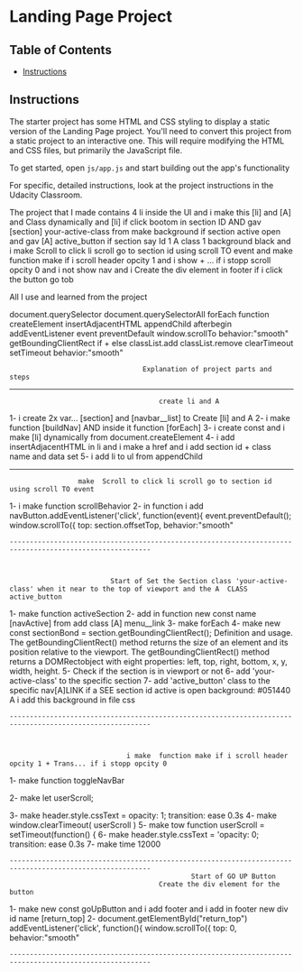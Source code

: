 # Landing Page Project

## Table of Contents

* [Instructions](#instructions)

## Instructions

The starter project has some HTML and CSS styling to display a static version of the Landing Page project. You'll need to convert this project from a static project to an interactive one. This will require modifying the HTML and CSS files, but primarily the JavaScript file.

To get started, open `js/app.js` and start building out the app's functionality

For specific, detailed instructions, look at the project instructions in the Udacity Classroom.










The project that I made contains 4 li inside the Ul and i make this [li] and [A] and Class dynamically and [li] if click bootom in section ID  AND gav [section] your-active-class from make background if section active open  and gav [A] active_button  if section say Id 1 A class 1 background black  and i make  Scroll to click li scroll go to section id using scroll TO event 
and make  function make if i scroll header opcity 1 and i show  + ... if i stopp scroll opcity 0  and i not show nav
and i Create the div element in footer if i click the button go  tob 


All  I use and learned from the project

document.querySelector
document.querySelectorAll
forEach
function
createElement
insertAdjacentHTML
appendChild
afterbegin
addEventListener
event
preventDefault
window.scrollTo
behavior:"smooth"
getBoundingClientRect
if + else
classList.add
classList.remove
clearTimeout
setTimeout
 behavior:"smooth"








                                     Explanation of project parts and steps



---------------------------------------------------------------------------------------------------------
                                        
                                         create li and A   

1- i create 2x var... [section] and [navbar__list]  to Create [li] and A 
2- i make function [buildNav] AND inside it function [forEach] 
3- i create const and i make [li] dynamically from document.createElement 
4- i add insertAdjacentHTML in li and i make a href and i add section id + class name and data set 
5- i add li to  ul from appendChild

---------------------------------------------------------------------------------------------------------




                     make  Scroll to click li scroll go to section id using scroll TO event  


1- i make function scrollBehavior
2- in function i add  
navButton.addEventListener('click', function(event){
        event.preventDefault();
        window.scrollTo({
            top: section.offsetTop,
            behavior:"smooth"
  

    ---------------------------------------------------------------------------------------------------------


                                
                             Start of Set the Section class 'your-active-class' when it near to the top of viewport and the A  CLASS active_button

1- make function activeSection 
2- add in function new const  name [navActive] from add class [A] menu__link
3- make  forEach
4- make new const sectionBond = section.getBoundingClientRect(); 
   Definition and usage. The getBoundingClientRect() method returns the size of an element and its position relative to the viewport. The getBoundingClientRect() method returns a DOMRectobject with eight properties: left, top, right, bottom, x, y, width, height.
5- Check if the section is in viewport or not 
6- add 'your-active-class'  to the specific section
7- add 'active_button' class to the specific nav[A]LINK if a  SEE section id  active is open background: #051440   A  i add this background in  file css


    ---------------------------------------------------------------------------------------------------------



                                 i make  function make if i scroll header opcity 1 + Trans... if i stopp opcity 0 

1-  make function toggleNavBar 

2- make  let userScroll;

3- make header.style.cssText = opacity: 1; transition: ease 0.3s 
4- make  window.clearTimeout( userScroll )
5- make tow  function  userScroll = setTimeout(function() {
6- make  header.style.cssText = 'opacity: 0; transition: ease 0.3s 
7- make time 12000


    ---------------------------------------------------------------------------------------------------------
                                                 Start of GO UP Button
                                         Create the div element for the button
1- make new const goUpButton and i add footer and i add in footer new div id  name [return_top]
2- document.getElementById("return_top")
addEventListener('click', function(){
    window.scrollTo({
        top: 0,
        behavior:"smooth"

                                         
    ---------------------------------------------------------------------------------------------------------


